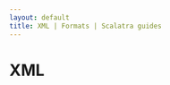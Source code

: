 ```yaml
---
layout: default
title: XML | Formats | Scalatra guides
---
```


<div class="page-header">
  <h1>XML</h1>
</div>
